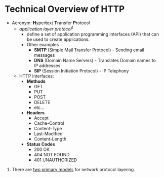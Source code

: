 # Technical Overview of HTTP


* Acronym: **H**yper**t**ext **T**ransfer **P**rotocol
  * *application layer protocol<sup>1</sup>*  
    * define a set of application programming interfaces (API) that can be used to create applications.
    * Other examples
      - **SMTP** (Simple Mail Transfer Protocol)  -  Sending email messages
      - **DNS** (Domain Name Servers) -   Translates  Domain names to IP addresses
      - **SIP** (Session Initiation Protocol) -   IP Telephony
  * HTTP Interfaces:
    * **Methods**
      - GET
      - PUT
      - POST
      - DELETE
      - etc...
    * **Headers**
      - Accept
      - Cache-Control
      - Content-Type
      - Last-Modified
      - Content-Length
    * **Status Codes**
      - 200 OK
      - 404 NOT FOUND
      - 401 UNAUTHORIZED

1. There are [two primary models](http://www.tcpipguide.com/free/diagrams/tcpiplayers.png) for network protocol layering.